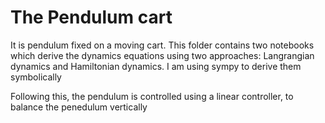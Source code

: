 # The Pendulum cart
It is pendulum fixed on a moving cart. This folder contains two notebooks which derive the dynamics equations using two approaches: Langrangian dynamics and Hamiltonian dynamics. I am using sympy to derive them symbolically

Following this, the pendulum is controlled using a linear controller, to balance the penedulum vertically